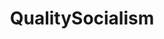 ---
title: QualitySocialism
crosslinks:
- socialism
- autotldr
- livven
- LateStageCapitalism
- Anarcho_Capitalism
- worldnews
- FULLCOMMUNISM
- The_Donald
- GoldandBlack
- todayilearned
- space
- shitsocialismsays
- EnoughCommieSpam
- modnews
- Connecticut
- Anarchism
- EmpireDidNothingWrong
---